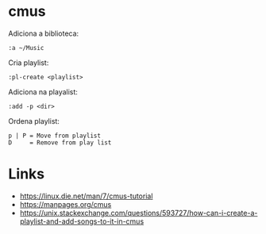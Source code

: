 # cmus

Adiciona a biblioteca:

```
:a ~/Music
```

Cria playlist:

```
:pl-create <playlist>
```

Adiciona na playalist:

```
:add -p <dir>
```

Ordena playlist:

```
p | P = Move from playlist
D     = Remove from play list
```

# Links

- https://linux.die.net/man/7/cmus-tutorial
- https://manpages.org/cmus
- https://unix.stackexchange.com/questions/593727/how-can-i-create-a-playlist-and-add-songs-to-it-in-cmus
